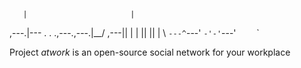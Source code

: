        |                       |    
  ,---.|---     . . .,---.,---.|__/ 
  ,---||        | | ||   ||    |  \ 
  `---^`---'    `-'-'`---'`    `   `

Project *atwork* is an open-source social network for your workplace
